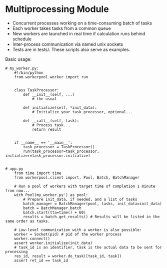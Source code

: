 # Multiprocessing Module

- Concurrent processes working on a time-consuming batch of tasks
- Each worker takes tasks from a common queue
- New workers are launched in real time if calculation runs behind schedule
- Inter-process communication via named unix sockets
- Tests are in tests/.  These scripts also serve as examples.

Basic usage:

    # my_worker.py:
        #!/bin/python
        from workerpool.worker import run


        class TaskProcessor:
            def __init__(self, ...)
                # the usual

            def initialize(self, *init_data):
                # Initialize your task processor, optional...

            def __call__(self, task):
                # Process task...
                return result


        if __name__ == '__main__':
            task_processor = TaskProcessor()
            run(task_processor=task_processor, initializer=task_processor.initialize)     

    
    # app.py
        from time import time
        from workerpool.client import, Pool, Batch, BatchManager
        
        # Run a pool of workers with target time of completion 1 minute from now...
        with Pool(my_worker.py') as pool:
            # Prepare init_data, if needed, and a list of tasks
            batch_manager = BatchManager(pool, tasks, init_data=init_data)
            batch = BatchManager.batch
            batch.start(tta=time() + 60)
            results = batch.get_results() # Results will be listed in the same order as tasks.

        # Low-level communication with a worker is also possible:
        worker = Socket(pid) # pid of the worker process
        worker.connect()
        assert worker.initialize(init_data)
        # task_id is an identifier, task is the actual data to be sent for processing
        res_id, result = worker.do_task([task_id, task])  
        assert ret_id == task_id
